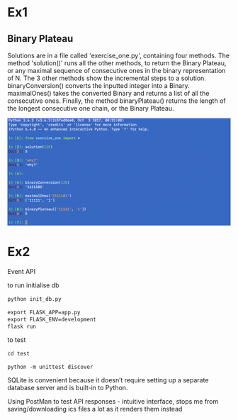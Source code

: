 # Ex1
## Binary Plateau
Solutions are in a file called 'exercise_one.py', containing four methods. The method 'solution()' runs all the other methods, to return the Binary Plateau, or any maximal sequence of consecutive ones in the binary representation of N. The 3 other methods show the incremental steps to a solution. binaryConversion() converts the inputted integer into a Binary. maximalOnes() takes the converted Binary and returns a list of all the consecutive ones. Finally, the method binaryPlateau() returns the length of the longest consecutive one chain, or the Binary Plateau.

![Screenshot](ex1.png)

# Ex2
Event API

to run
initialise db
```
python init_db.py
```
```
export FLASK_APP=app.py
export FLASK_ENV=development
flask run
```
to test
```
cd test
```
```
python -m unittest discover
```

SQLite is convenient because it doesn’t require setting up a separate database server and is built-in to Python.


Using PostMan to test API responses - intuitive interface, stops me from saving/downloading ics files a lot as it renders them instead
